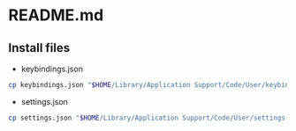# README.md

## Install files

* keybindings.json

``` bash
cp keybindings.json "$HOME/Library/Application Support/Code/User/keybindings.json"
```

* settings.json

``` bash
cp settings.json "$HOME/Library/Application Support/Code/User/settings.json"
```
